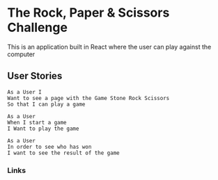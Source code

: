 # The Rock, Paper & Scissors Challenge
This is an application built in React where the user can play against the computer

## User Stories

```
As a User I
Want to see a page with the Game Stone Rock Scissors
So that I can play a game
```
```
As a User 
When I start a game
I Want to play the game
```
```
As a User 
In order to see who has won
I want to see the result of the game
```

### Links